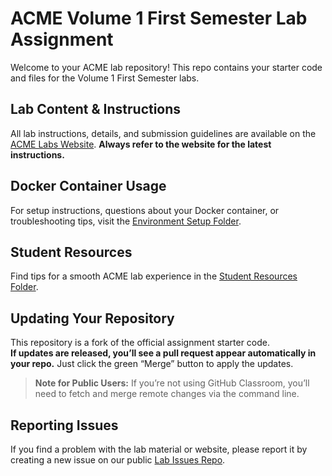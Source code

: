 # ACME Volume 1 First Semester Lab Assignment

Welcome to your ACME lab repository! This repo contains your starter code and files for the Volume 1 First Semester labs.

## Lab Content & Instructions

All lab instructions, details, and submission guidelines are available on the [ACME Labs Website](https://labs.acme.byu.edu/). 
**Always refer to the website for the latest instructions.**

## Docker Container Usage

For setup instructions, questions about your Docker container, or troubleshooting tips, visit the [Environment Setup Folder](https://labs.acme.byu.edu/EnvironmentSetup/EnvironmentSetup.html).

## Student Resources

Find tips for a smooth ACME lab experience in the [Student Resources Folder](https://labs.acme.byu.edu/StudentResources/StudentResources.html).

## Updating Your Repository

This repository is a fork of the official assignment starter code.  
**If updates are released, you’ll see a pull request appear automatically in your repo.** 
Just click the green “Merge” button to apply the updates.

> **Note for Public Users:** If you’re not using GitHub Classroom, you’ll need to fetch and merge remote changes via the command line.

## Reporting Issues

If you find a problem with the lab material or website, please report it by creating a new issue on our public [Lab Issues Repo](https://github.com/Foundations-of-Applied-Mathematics/Lab-Issues).
